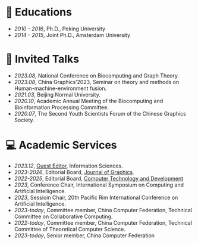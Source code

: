# 📖 Educations
- *2010 - 2016*, Ph.D., Peking University 
- *2014 - 2015*, Joint Ph.D., Amsterdam University


# 💬 Invited Talks
- *2023.08*, National Conference on Biocomputing and Graph Theory.
- *2023.08*, China Graphics’2023, Seminar on theory and methods on Human-machine-environment fusion.
- *2021.03*, Beijing Normal University.
- *2020.10*, Academic Annual Meeting of the Biocomputing and Bioinformation Processing Committee.
- *2020.07*, The Second Youth Scientists Forum of the Chinese Graphics Society.
 

# 💻 Academic Services
- *2023.12*, [Guest Editor](https://www.sciencedirect.com/journal/information-sciences/about/call-for-papers#combining-machine-learning-and-metaheuristics-for-optimizing-complex-intelligent-systems), Information Sciences.
- *2023-2026*, Editorial Board, [Journal of Graphics](http://www.txxb.com.cn/EN/column/column1.shtml).
- *2022-2025*, Editorial Board, [Computer Technology and Development](http://www.xactad.net/)
- *2023*, Conference Chair, International Symposium on Computing and Artificial Intelligence.
- *2023*, Sessioin Chair, 20th Pacific Rim International Conference on Artificial Intelligence.
- *2023-today*, Committee member, China Computer Federation, Technical Committee on Collaborative Computing.
- *2022-today*, Committee member, China Computer Federation, Technical Committee of Theoretical Computer Science.
- *2023-today*, Senior member, China Computer Federation
  
